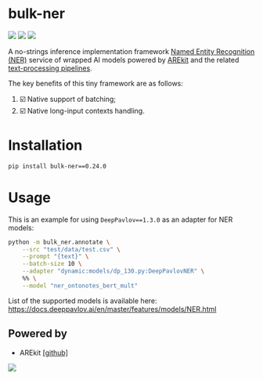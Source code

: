 # bulk-ner 
![](https://img.shields.io/badge/Python-3.9-brightgreen.svg)
![](https://img.shields.io/badge/AREkit-0.25.0-orange.svg)
[![](https://colab.research.google.com/assets/colab-badge.svg)](https://colab.research.google.com/github/nicolay-r/ner-service/blob/main/NER_annotation_service.ipynb)

A no-strings inference implementation framework [Named Entity Recognition (NER)](https://en.wikipedia.org/wiki/Named-entity_recognition) service of wrapped AI models powered by 
[AREkit](https://github.com/nicolay-r/AREkit) and the related [text-processing pipelines](https://github.com/nicolay-r/AREkit/wiki/Pipelines:-Text-Processing).

The key benefits of this tiny framework are as follows:
1. ☑️ Native support of batching;
2. ☑️ Native long-input contexts handling.

# Installation

```bash
pip install bulk-ner==0.24.0
```

# Usage

This is an example for using `DeepPavlov==1.3.0` as an adapter for NER models:

```bash
python -m bulk_ner.annotate \
    --src "test/data/test.csv" \
    --prompt "{text}" \
    --batch-size 10 \
    --adapter "dynamic:models/dp_130.py:DeepPavlovNER" \
    %% \
    --model "ner_ontonotes_bert_mult"
```

List of the supported models is available here: https://docs.deeppavlov.ai/en/master/features/models/NER.html

## Powered by

* AREkit [[github]](https://github.com/nicolay-r/AREkit)

<p float="left">
<a href="https://github.com/nicolay-r/AREkit"><img src="https://github.com/nicolay-r/ARElight/assets/14871187/01232f7a-970f-416c-b7a4-1cda48506afe"/></a>
</p>

